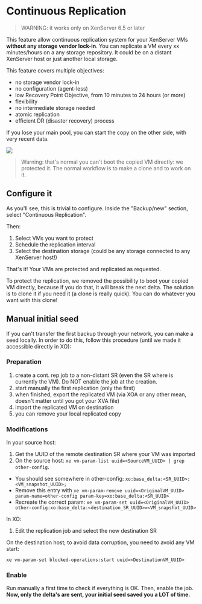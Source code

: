# Continuous Replication

> WARNING: it works only on XenServer 6.5 or later

This feature allow continuous replication system for your XenServer VMs **without any storage vendor lock-in**. You can replicate a VM every xx minutes/hours on a any storage repository. It could be on a distant XenServer host or just another local storage.

This feature covers multiple objectives:

* no storage vendor lock-in
* no configuration (agent-less)
* low Recovery Point Objective, from 10 minutes to 24 hours (or more)
* flexibility
* no intermediate storage needed
* atomic replication
* efficient DR (disaster recovery) process

If you lose your main pool, you can start the copy on the other side, with very recent data.

![](https://xen-orchestra.com/blog/content/images/2016/01/replication.png)

> Warning: that's normal you can't boot the copied VM directly: we protected it. The normal workflow is to make a clone and to work on it.

## Configure it

As you'll see, this is trivial to configure. Inside the "Backup/new" section, select "Continuous Replication".

Then:

1. Select VMs you want to protect
1. Schedule the replication interval
1. Select the destination storage (could be any storage connected to any XenServer host!)

That's it! Your VMs are protected and replicated as requested.

To protect the replication, we removed the possibility to boot your copied VM directly, because if you do that, it will break the next delta. The solution is to clone it if you need it (a clone is really quick). You can do whatever you want with this clone!

## Manual initial seed

If you can't transfer the first backup through your network, you can make a seed locally. In order to do this, follow this procedure (until we made it accessible directly in XO):

### Preparation

1. create a cont. rep job to a non-distant SR (even the SR where is currently the VM). Do NOT enable the job at the creation.
1. start manually the first replication (only the first)
1. when finished, export the replicated VM (via XOA or any other mean, doesn't matter until you got your XVA file)
1. import the replicated VM on destination
1. you can remove your local replicated copy

### Modifications

In your source host:

1. Get the UUID of the remote destination SR where your VM was imported
1. On the source host: `xe vm-param-list uuid=<SourceVM_UUID> | grep other-config`.
  * You should see somewhere in other-config: `xo:base_delta:<SR_UUID>: <VM_snapshot_UUID>;`
  * Remove this entry with `xe vm-param-remove uuid=<OriginalVM_UUID> param-name=other-config param-key=xo:base_delta:<SR_UUID>`
  * Recreate the correct param: `xe vm-param-set uuid=<OriginalVM_UUID> other-config:xo:base_delta:<destination_SR_UUID>=<VM_snapshot_UUID>`

In XO:

1. Edit the replication job and select the new destination SR

On the destination host; to avoid data corruption, you need to avoid any VM start:

```
xe vm-param-set blocked-operations:start uuid=<DestinationVM_UUID>
```

### Enable

Run manually a first time to check if everything is OK. Then, enable the job. **Now, only the delta's are sent, your initial seed saved you a LOT of time.**
